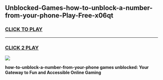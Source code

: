 
## Unblocked-Games-how-to-unblock-a-number-from-your-phone-Play-Free-x06qt
<h3>
<a href="https://premium76.site?title=how-to-unblock-a-number-from-your-phone&ref=21A">CLICK TO PLAY</a></h3>
<hr>

<h3>
<a href="https://premium76.site?title=how-to-unblock-a-number-from-your-phone&ref=21A">CLICK 2 PLAY</a>
  
</h3>

<a href="https://premium76.site?title=how-to-unblock-a-number-from-your-phone&ref=21A"><img src="https://clearcache.store/games.png"></a>


**how-to-unblock-a-number-from-your-phone games unblocked: Your Gateway to Fun and Accessible Online Gaming**

